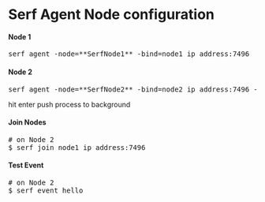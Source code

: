 Serf Agent Node configuration
=============================

<h4>Node 1</h4>
<pre>
serf agent -node=**SerfNode1** -bind=node1_ip_address:7496 
</pre>

<h4>Node 2</h4>
<pre>
serf agent -node=**SerfNode2** -bind=node2_ip_address:7496 -rpc-addr=127.0.0.1:7373 &
</pre>

hit enter push process to background

<h4>Join Nodes</h4>
<pre>
# on Node 2
$ serf join node1_ip_address:7496
</pre>

<h4>Test Event</h4>
<pre>
# on Node 2
$ serf event hello
</pre>













